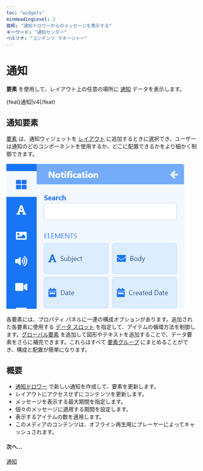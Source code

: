 ```yaml
---
toc: "widgets"
minHeadingLevel: 2
抜粋: "通知ドロワーからのメッセージを表示する"
キーワード: "通知センター"
ペルソナ: "コンテンツ マネージャー"
---
```


# 通知

**要素** を使用して、レイアウト上の任意の場所に [通知](users_notifications.html) データを表示します。

{feat}通知|v4{/feat}

## 通知要素

[要素](layouts_editor#content-data-widgets-and-elements) は、通知ウィジェットを [レイアウト](layouts_editor.html) に追加するときに選択でき、ユーザーは通知のどのコンポーネントを使用するか、どこに配置できるかをより細かく制御できます。

![通知要素](img/v4_media_module_notification_elements.png)

各要素には、プロパティ パネルに一連の構成オプションがあります。追加された各要素に使用する [データ スロット](layouts_editor.html#content-data-slots) を指定して、アイテムの循環方法を制御します。[グローバル要素](layouts_editor.html#content-global-elements) を追加して図形やテキストを追加することで、データ要素をさらに補完できます。これらはすべて [要素グループ](layouts_editor.html#content-grouping-elements) にまとめることができ、構成と配置が簡単になります。

## 概要

- [通知ドロワー](users_notifications.html#content-create-notifications) で新しい通知を作成して、要素を更新します。
- レイアウトにアクセスせずにコンテンツを更新します。
- メッセージを表示する最大期間を指定します。
- 個々のメッセージに適用する期間を設定します。
- 表示するアイテムの数を適用します。
- このメディアのコンテンツは、オフライン再生用にプレーヤーによってキャッシュされます。

#### 次へ...

[通知](users_notifications.html)

